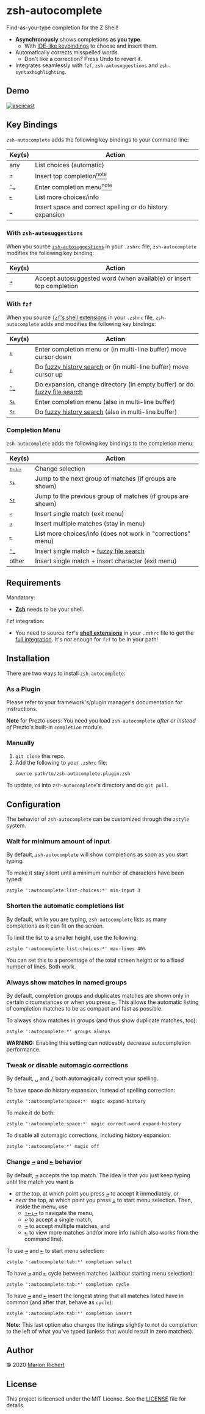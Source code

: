 # zsh-autocomplete
Find-as-you-type completion for the Z Shell!
* **Asynchronously** shows completions **as you type**.
  * With [IDE-like keybindings](#key-bindings) to choose and insert them.
* Automatically corrects misspelled words.
  * Don't like a correction? Press Undo to revert it.
* Integrates seamlessly with `fzf`, `zsh-autosuggestions` and `zsh-syntaxhighlighting`.


## Demo
[![asciicast](https://asciinema.org/a/ZKC8EXNp1Xw1z8wjs9kVqRoJN.svg)](https://asciinema.org/a/ZKC8EXNp1Xw1z8wjs9kVqRoJN)


## Key Bindings
`zsh-autocomplete` adds the following key bindings to your command line:

| Key(s) | Action |
| --- | --- |
| any | List choices (automatic) |
| [<kbd>⇥</kbd>](# "tab") | Insert top completion[<sup>note</sup>](#with-zsh-autosuggestions) |
| [<kbd>⌃␣</kbd>](# "down") | Enter completion menu[<sup>note</sup>](#with-fzf) |
| [<kbd>⇤</kbd>](# "shift-tab") | List more choices/info |
| [<kbd>␣</kbd>](# "space") | Insert space and correct spelling or do history expansion |

### With `zsh-autosuggestions`
When you source
[`zsh-autosuggestions`](https://github.com/zsh-users/zsh-autosuggestions) in your `.zshrc` file,
`zsh-autocomplete` modifies the following key binding:

| Key(s) | Action |
| --- | --- |
| [<kbd>⇥</kbd>](# "tab") | Accept autosuggested word (when available) or insert top completion |

### With `fzf`
When you source
[`fzf`'s shell extensions](https://github.com/junegunn/fzf#installation) in your `.zshrc` file,
`zsh-autocomplete` adds and modifies the following key bindings:

| Key(s) | Action |
| --- | --- |
| [<kbd>↓</kbd>](# "down") | Enter completion menu or (in multi-line buffer) move cursor down |
| [<kbd>↑</kbd>](# "up") | Do [fuzzy history search](#requirements) or (in multi-line buffer) move cursor up |
| [<kbd>⌃␣</kbd>](# "ctrl-space") | Do expansion, change directory (in empty buffer) or do [fuzzy file search](#requirements) |
| [<kbd>⌥↓</kbd>](# "alt-down") | Enter completion menu (also in multi-line buffer) |
| [<kbd>⌥↑</kbd>](# "alt-up") | Do [fuzzy history search](#requirements) (also in multi-line buffer) |

### Completion Menu
`zsh-autocomplete` adds the following key bindings to the completion menu:

| Key(s) | Action |
| --- | --- |
| [<kbd>↑</kbd><kbd>←</kbd><kbd>↓</kbd><kbd>→</kbd>](# "arrow keys") | Change selection |
| [<kbd>⌥↓</kbd>](# "alt-down") | Jump to the next group of matches (if groups are shown) |
| [<kbd>⌥↑</kbd>](# "alt-up") | Jump to the previous group of matches (if groups are shown)  |
| [<kbd>↩︎</kbd>](# "enter") | Insert single match (exit menu) |
| [<kbd>⇥</kbd>](# "tab") | Insert multiple matches (stay in menu) |
| [<kbd>⇤</kbd>](# "shift-tab") | List more choices/info (does not work in "corrections" menu) |
| [<kbd>⌃␣</kbd>](# "ctrl-space") | Insert single match + [fuzzy file search](#requirements) |
| other | Insert single match + insert character (exit menu) |


## Requirements
Mandatory:
* [**Zsh**](http://zsh.sourceforge.net) needs to be your shell.

Fzf integration:
* You  need to source `fzf`'s [**shell extensions**](https://github.com/junegunn/fzf#installation)
  in your `.zshrc` file to get the [full integration](#with-fzf). It's _not_ enough for `fzf` to be
  in your path!


## Installation
There are two ways to install `zsh-autocomplete`:

### As a Plugin
Please refer to your framework's/plugin manager's documentation for instructions.

**Note** for Prezto users: You need you load `zsh-autocomplete` _after or instead of_
Prezto's built-in `completion` module.

### Manually
1. `git clone` this repo.
1. Add the following to your `.zshrc` file:
   ```shell
   source path/to/zsh-autocomplete.plugin.zsh
   ```

To update, `cd` into `zsh-autocomplete`'s directory and do `git pull`.


## Configuration
The behavior of `zsh-autocomplete` can be customized through the `zstyle` system.

### Wait for minimum amount of input
By default, `zsh-autocomplete` will show completions as soon as you start typing.

To make it stay silent until a minimum number of characters have been typed:
```shell
zstyle ':autocomplete:list-choices:*' min-input 3
```

### Shorten the automatic completions list
By default, while you are typing, `zsh-autocomplete` lists as many completions as it can fit on 
the screen.

To limit the list to a smaller height, use the following:
```shell
zstyle ':autocomplete:list-choices:*' max-lines 40%
```
You can set this to a percentage of the total screen height or to a fixed number of lines. Both 
work.

### Always show matches in named groups
By default, completion groups and duplicates matches are shown only in certain circumstances or
when you press [<kbd>⇤</kbd>](# "shift-tab"). This allows the automatic listing of completion
matches to be as compact and fast as possible.

To always show matches in groups (and thus show duplicate matches, too):
```shell
zstyle ':autocomplete:*' groups always
```
**WARNING:** Enabling this setting can noticeably decrease autocompletion performance.

### Tweak or disable automagic corrections
By default, [<kbd>␣</kbd>](# "space") and [<kbd>/</kbd>](# "slash") both automagically correct
your spelling.

To have space do history expansion, instead of spelling correction:
```shell
zstyle ':autocomplete:space:*' magic expand-history
```

To make it do both:
```shell
zstyle ':autocomplete:space:*' magic correct-word expand-history
```

To disable all automagic corrections, including history expansion:
```shell
zstyle ':autocomplete:*' magic off
```

### Change [<kbd>⇥</kbd>](# "tab") and [<kbd>⇤</kbd>](# "shift-tab") behavior
By default, [<kbd>⇥</kbd>](# "tab") accepts the top match. The idea is that you just keep typing
until the match you want is
* _at_ the top, at which point you press [<kbd>⇥</kbd>](# "tab") to accept it immediately, or
* _near_ the top, at which point you press [<kbd>↓</kbd>](# "down") to start menu selection. Then,
  inside the menu, use
  * [<kbd>↑</kbd><kbd>←</kbd><kbd>↓</kbd><kbd>→</kbd>](# "arrow keys") to navigate the menu,
  * [<kbd>↩︎</kbd>](# "enter") to accept a single match,
  * [<kbd>⇥</kbd>](# "tab") to accept multiple matches, and
  * [<kbd>⇤</kbd>](# "shift-tab") to view more matches and/or more info (which also works from the
    command line).

To use [<kbd>⇥</kbd>](# "tab") and [<kbd>⇤</kbd>](# "shift-tab") to start menu selection:
```shell
zstyle ':autocomplete:tab:*' completion select
```

To have [<kbd>⇥</kbd>](# "tab") and [<kbd>⇤</kbd>](# "shift-tab") cycle between matches (_without_ 
starting menu selection):
```shell
zstyle ':autocomplete:tab:*' completion cycle
```

To have [<kbd>⇥</kbd>](# "tab") and [<kbd>⇤</kbd>](# "shift-tab") insert the longest string that 
all matches listed have in common (and after that, behave as `cycle`):
```shell
zstyle ':autocomplete:tab:*' completion insert
```
**Note:** This last option also changes the listings slightly to not do completion to the left of 
what you've typed (unless that would result in zero matches).


## Author
© 2020 [Marlon Richert](https://github.com/marlonrichert)


## License
This project is licensed under the MIT License. See the [LICENSE](/marlonrichert/.config/LICENSE)
file for details.
